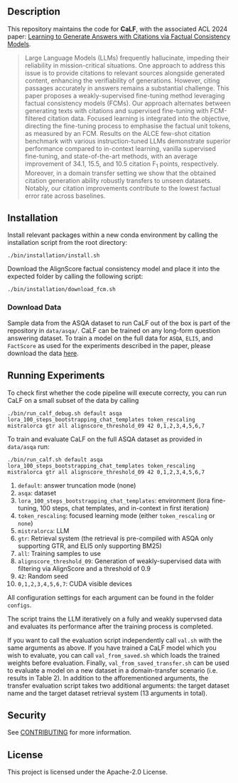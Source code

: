 ## Description

This repository maintains the code for **CaLF**, with the associated ACL 2024 paper: [Learning to Generate Answers with Citations via Factual Consistency Models](https://arxiv.org/abs/2406.13124).

> Large Language Models (LLMs) frequently hallucinate, impeding their reliability in mission-critical situations. One approach to address this issue is to provide citations to relevant sources alongside generated content, enhancing the verifiability of generations. However, citing passages accurately in answers remains a substantial challenge. This paper proposes a weakly-supervised fine-tuning method leveraging factual consistency models (FCMs). Our approach alternates between generating texts with citations and supervised fine-tuning with FCM-filtered citation data. Focused learning is integrated into the objective, directing the fine-tuning process to emphasise the factual unit tokens, as measured by an FCM. Results on the ALCE few-shot citation benchmark with various instruction-tuned LLMs demonstrate superior performance compared to in-context learning, vanilla supervised fine-tuning, and state-of-the-art methods,  with an average improvement of $34.1$, $15.5$, and $10.5$ citation F$_1$ points, respectively. Moreover, in a domain transfer setting we show that the obtained citation generation ability robustly transfers to unseen datasets. Notably, our citation improvements contribute to the lowest factual error rate across baselines.

## Installation

Install relevant packages within a new conda environment by calling the installation script from the root directory:
```
./bin/installation/install.sh
```

Download the AlignScore factual consistency model and place it into the expected folder by calling the following script:

```
./bin/installation/download_fcm.sh
```


### Download Data

Sample data from the ASQA dataset to run CaLF out of the box is part of the repository in `data/asqa/`. CaLF can be trained on any long-form question answering dataset. To train a model on the full data for `ASQA`, `ELI5`, and `FactScore` as used for the experiments described in the paper, please download the data [here](https://drive.google.com/file/d/1VulWcG80vQ6V7TZcq4kflitE5Xb7IHvE/view?usp=sharing).


## Running Experiments

To check first whether the code pipeline will execute correcty, you can run CaLF on a small subset of the data by calling

```
./bin/run_calf_debug.sh default asqa lora_100_steps_bootstrapping_chat_templates token_rescaling mistralorca gtr all alignscore_threshold_09 42 0,1,2,3,4,5,6,7
```

To train and evaluate CaLF on the full ASQA dataset as provided in `data/asqa` run:

```
./bin/run_calf.sh default asqa lora_100_steps_bootstrapping_chat_templates token_rescaling mistralorca gtr all alignscore_threshold_09 42 0,1,2,3,4,5,6,7
```

1. `default`: answer truncation mode (none)
2. `asqa`: dataset
3. `lora_100_steps_bootstrapping_chat_templates`: environment (lora fine-tuning, 100 steps, chat templates, and in-context in first iteration)
4. `token_rescaling`: focused learning mode (either `token_rescaling` or `none`)
6. `mistralorca`: LLM
7. `gtr`: Retrieval system (the retrieval is pre-compiled with ASQA only supporting GTR, and ELI5 only supporting BM25)
8. `all`: Training samples to use
9. `alignscore_threshold_09`: Generation of weakly-supervised data with filtering via AlignScore and a threshold of 0.9
10. `42`: Random seed
11. `0,1,2,3,4,5,6,7`: CUDA visible devices

All configuration settings for each argument can be found in the folder `configs`.

The script trains the LLM iteratively on a fully and weakly supervsed data and evaluates its performance after the training process is completed. 

If you want to call the evaluation script independently call `val.sh` with the same arguments as above. If you have trained a CaLF model which you wish to evaluate, you can call `val_from_saved.sh` which loads the trained weights before evaluation. Finally, `val_from_saved_transfer.sh` can be used to evaluate a model on a new dataset in a domain-transfer scenario (i.e. results in Table 2). In addition to the afforementioned arguments, the transfer evaluation script takes two additional arguments: the target dataset name and the target dataset retrieval system (13 arguments in total).

## Security

See [CONTRIBUTING](CONTRIBUTING.md#security-issue-notifications) for more information.

## License

This project is licensed under the Apache-2.0 License.
